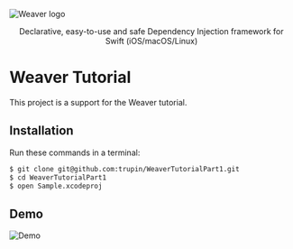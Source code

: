 ![Weaver logo](https://github.com/scribd/Weaver/blob/master/weaver.png)
<p align="center">Declarative, easy-to-use and safe Dependency Injection framework for Swift (iOS/macOS/Linux)</p>

# Weaver Tutorial

This project is a support for the Weaver tutorial.

## Installation

Run these commands in a terminal:

```bash
$ git clone git@github.com:trupin/WeaverTutorialPart1.git
$ cd WeaverTutorialPart1
$ open Sample.xcodeproj
```

## Demo

![Demo](demo.gif)
